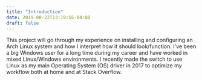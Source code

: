 ```yaml
---
title: "Introduction"
date: 2019-08-22T13:19:55-04:00
draft: false
---
```


This project will go through my experience on installing and configuring an
Arch Linux system and how I interpret how it should look/function. I've been a
big Windows user for a long time during my career and have worked in mixed
Linux/Windows environments. I recently made the switch to use Linux as my main
Operating System (OS) driver in 2017 to optimize my workflow both at home and at
Stack Overflow.
